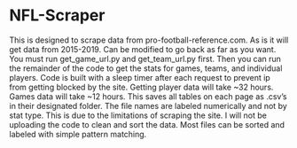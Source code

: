 # NFL-Scraper
This is designed to scrape data from pro-football-reference.com. As is it will get data from 2015-2019. Can be modified to go back as far as you want. You must run get_game_url.py and get_team_url.py first. Then you can run the remainder of the code to get the stats for games, teams, and individual players. Code is built with a sleep timer after each request to prevent ip from getting blocked by the site. Getting player data will take ~32 hours. Games data will take ~12 hours. This saves all tables on each page as .csv’s in their designated folder. The file names are labeled numerically and not by stat type. This is due to the limitations of scraping the site. I will not be uploading the code to clean and sort the data. Most files can be sorted and labeled with simple pattern matching.

